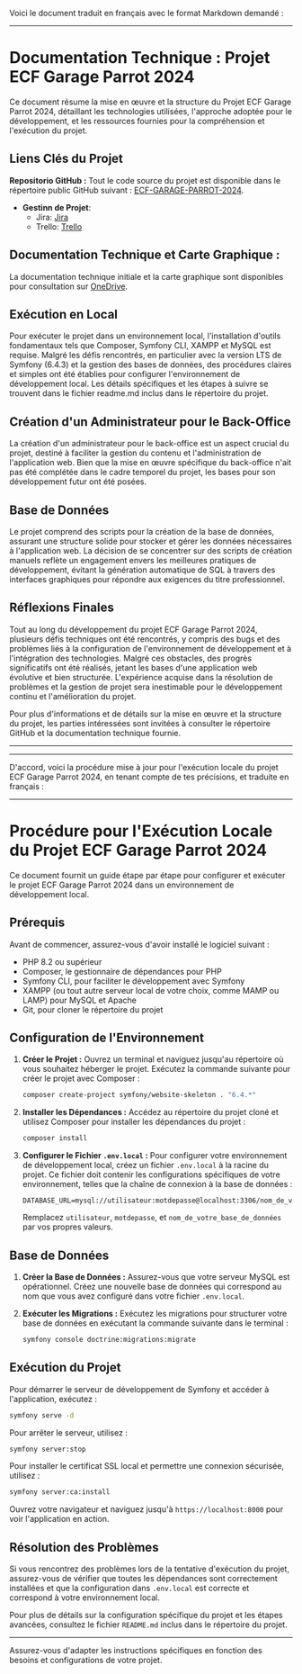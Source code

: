 Voici le document traduit en français avec le format Markdown demandé :

---

# Documentation Technique : Projet ECF Garage Parrot 2024
Ce document résume la mise en œuvre et la structure du Projet ECF Garage Parrot 2024, détaillant les technologies utilisées, l'approche adoptée pour le développement, et les ressources fournies pour la compréhension et l'exécution du projet.

## Liens Clés du Projet
**Repositorio GitHub :** Tout le code source du projet est disponible dans le répertoire public GitHub suivant : [ECF-GARAGE-PARROT-2024](https://github.com/dumitrusf/ECF-GARAGE-PARROT-2024.git).

- **Gestinn de Projet**:
  - Jira: [Jira](https://jira.external-share.com/issue/61a7014e-e7a8-4ae3-b0e1-daeb16dc338f)
  - Trello: [Trello](https://trello.com/invite/b/cAaOcbUM/ATTI5c5a9cbfb693f6633da54f49fc09807b76C5F7F2/needings-ecf-fev2024)

## Documentation Technique et Carte Graphique :
La documentation technique initiale et la carte graphique sont disponibles pour consultation sur [OneDrive](https://onedrive.live.com/?authkey=%21AL6oVzgF%5Fy5TJVw&cid=2C3D1E2234649594&id=2C3D1E2234649594%21206351&parId=2C3D1E2234649594%21184991&o=OneUp).

## Exécution en Local
Pour exécuter le projet dans un environnement local, l'installation d'outils fondamentaux tels que Composer, Symfony CLI, XAMPP et MySQL est requise. Malgré les défis rencontrés, en particulier avec la version LTS de Symfony (6.4.3) et la gestion des bases de données, des procédures claires et simples ont été établies pour configurer l'environnement de développement local. Les détails spécifiques et les étapes à suivre se trouvent dans le fichier readme.md inclus dans le répertoire du projet.

## Création d'un Administrateur pour le Back-Office
La création d'un administrateur pour le back-office est un aspect crucial du projet, destiné à faciliter la gestion du contenu et l'administration de l'application web. Bien que la mise en œuvre spécifique du back-office n'ait pas été complétée dans le cadre temporel du projet, les bases pour son développement futur ont été posées.

## Base de Données
Le projet comprend des scripts pour la création de la base de données, assurant une structure solide pour stocker et gérer les données nécessaires à l'application web. La décision de se concentrer sur des scripts de création manuels reflète un engagement envers les meilleures pratiques de développement, évitant la génération automatique de SQL à travers des interfaces graphiques pour répondre aux exigences du titre professionnel.

## Réflexions Finales
Tout au long du développement du projet ECF Garage Parrot 2024, plusieurs défis techniques ont été rencontrés, y compris des bugs et des problèmes liés à la configuration de l'environnement de développement et à l'intégration des technologies. Malgré ces obstacles, des progrès significatifs ont été réalisés, jetant les bases d'une application web évolutive et bien structurée. L'expérience acquise dans la résolution de problèmes et la gestion de projet sera inestimable pour le développement continu et l'amélioration du projet.

Pour plus d'informations et de détails sur la mise en œuvre et la structure du projet, les parties intéressées sont invitées à consulter le répertoire GitHub et la documentation technique fournie.

---
---

D'accord, voici la procédure mise à jour pour l'exécution locale du projet ECF Garage Parrot 2024, en tenant compte de tes précisions, et traduite en français :

---

# Procédure pour l'Exécution Locale du Projet ECF Garage Parrot 2024

Ce document fournit un guide étape par étape pour configurer et exécuter le projet ECF Garage Parrot 2024 dans un environnement de développement local.

## Prérequis

Avant de commencer, assurez-vous d'avoir installé le logiciel suivant :

- PHP 8.2 ou supérieur
- Composer, le gestionnaire de dépendances pour PHP
- Symfony CLI, pour faciliter le développement avec Symfony
- XAMPP (ou tout autre serveur local de votre choix, comme MAMP ou LAMP) pour MySQL et Apache
- Git, pour cloner le répertoire du projet

## Configuration de l'Environnement

1. **Créer le Projet :**
   Ouvrez un terminal et naviguez jusqu'au répertoire où vous souhaitez héberger le projet. Exécutez la commande suivante pour créer le projet avec Composer :

   ```bash
   composer create-project symfony/website-skeleton . "6.4.*"
   ```

2. **Installer les Dépendances :**
   Accédez au répertoire du projet cloné et utilisez Composer pour installer les dépendances du projet :

   ```bash
   composer install
   ```

3. **Configurer le Fichier `.env.local` :**
   Pour configurer votre environnement de développement local, créez un fichier `.env.local` à la racine du projet. Ce fichier doit contenir les configurations spécifiques de votre environnement, telles que la chaîne de connexion à la base de données :

   ```
   DATABASE_URL=mysql://utilisateur:motdepasse@localhost:3306/nom_de_votre_base_de_données
   ```

   Remplacez `utilisateur`, `motdepasse`, et `nom_de_votre_base_de_données` par vos propres valeurs.

## Base de Données

1. **Créer la Base de Données :**
   Assurez-vous que votre serveur MySQL est opérationnel. Créez une nouvelle base de données qui correspond au nom que vous avez configuré dans votre fichier `.env.local`.

2. **Exécuter les Migrations :**
   Exécutez les migrations pour structurer votre base de données en exécutant la commande suivante dans le terminal :

   ```bash
   symfony console doctrine:migrations:migrate
   ```

## Exécution du Projet

Pour démarrer le serveur de développement de Symfony et accéder à l'application, exécutez :

```bash
symfony serve -d
```

Pour arrêter le serveur, utilisez :

```bash
symfony server:stop
```

Pour installer le certificat SSL local et permettre une connexion sécurisée, utilisez :

```bash
symfony server:ca:install
```

Ouvrez votre navigateur et naviguez jusqu'à `https://localhost:8000` pour voir l'application en action.

## Résolution des Problèmes

Si vous rencontrez des problèmes lors de la tentative d'exécution du projet, assurez-vous de vérifier que toutes les dépendances sont correctement installées et que la configuration dans `.env.local` est correcte et correspond à votre environnement local.

Pour plus de détails sur la configuration spécifique du projet et les étapes avancées, consultez le fichier `README.md` inclus dans le répertoire du projet.

---

Assurez-vous d'adapter les instructions spécifiques en fonction des besoins et configurations de votre projet.


